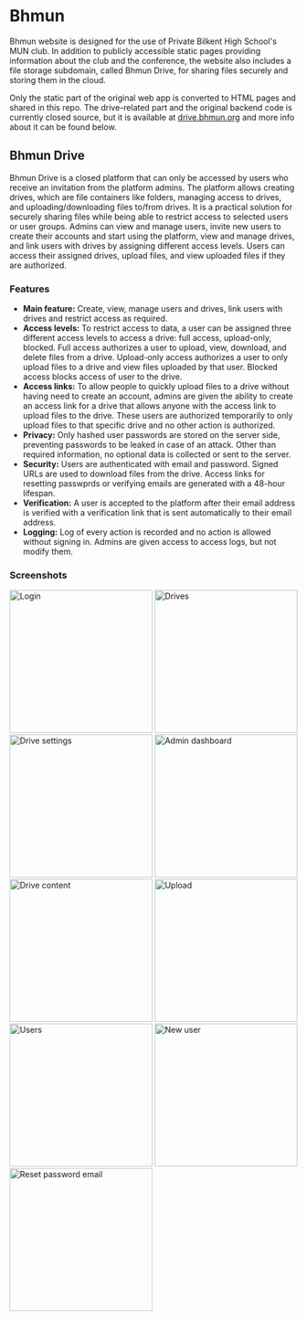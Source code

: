 # Bhmun
Bhmun website is designed for the use of Private Bilkent High School's MUN club. In addition to publicly accessible static pages providing information 
about the club and the conference, the website also includes a file storage subdomain, called Bhmun Drive, for sharing files securely and storing them 
in the cloud. 

Only the static part of the original web app is converted to HTML pages and shared in this repo. The drive-related part and the original backend code is currently 
closed source, but it is available at [drive.bhmun.org](https://drive.bhmun.org/) and more info about it can be found below. 

## Bhmun Drive
Bhmun Drive is a closed platform that can only be accessed by users who receive an invitation from the platform admins. The platform allows creating drives, which are file containers like folders, managing access to drives, and uploading/downloading files to/from drives. It is a practical solution for securely sharing files while being able to restrict access to selected users or user groups. Admins can view and manage users, invite new users to create their accounts and start using the platform, view and manage drives, and link users with drives by assigning different access levels. Users can access their assigned drives, upload files, and view uploaded files if they are authorized. 

### Features
- **Main feature:** Create, view, manage users and drives, link users with drives and restrict access as required.
- **Access levels:** To restrict access to data, a user can be assigned three different access levels to access a drive: full access, upload-only, blocked. Full access authorizes a user to upload, view, download, and delete files from a drive. Upload-only access authorizes a user to only upload files to a drive and view files uploaded by that user. Blocked access blocks access of user to the drive.
- **Access links:** To allow people to quickly upload files to a drive without having need to create an account, admins are given the ability to create an access link for a drive that allows anyone with the access link to upload files to the drive. These users are authorized temporarily to only upload files to that specific drive and no other action is authorized.
- **Privacy:** Only hashed user passwords are stored on the server side, preventing passwords to be leaked in case of an attack. Other than required information, no optional data is collected or sent to the server.
- **Security:** Users are authenticated with email and password. Signed URLs are used to download files from the drive. Access links for resetting passwprds or verifying emails are generated with a 48-hour lifespan.
- **Verification:** A user is accepted to the platform after their email address is verified with a verification link that is sent automatically to their email address.
- **Logging:** Log of every action is recorded and no action is allowed without signing in. Admins are given access to access logs, but not modify them.


### Screenshots
<p float="left">
  <img src="https://alpafyonluoglu.dev/docs/projects/bhmun/images/login.jpg" alt="Login" height="250"/>
  <img src="https://alpafyonluoglu.dev/docs/projects/bhmun/images/drives.jpg" alt="Drives" height="250"/>

  <img src="https://alpafyonluoglu.dev/docs/projects/bhmun/images/drive-settings.jpg" alt="Drive settings" height="250"/>
  <img src="https://alpafyonluoglu.dev/docs/projects/bhmun/images/admin-dashboard.jpg" alt="Admin dashboard" height="250"/>

  <img src="https://alpafyonluoglu.dev/docs/projects/bhmun/images/drive-content.jpg" alt="Drive content" height="250"/>
  <img src="https://alpafyonluoglu.dev/docs/projects/bhmun/images/upload-file.jpg" alt="Upload" height="250"/>  

  <img src="https://alpafyonluoglu.dev/docs/projects/bhmun/images/users.jpg" alt="Users" height="250"/>
  <img src="https://alpafyonluoglu.dev/docs/projects/bhmun/images/new-user.jpg" alt="New user" height="250"/>

  <img src="https://alpafyonluoglu.dev/docs/projects/bhmun/images/reset-password.jpg" alt="Reset password email" height="250"/>
</p>
